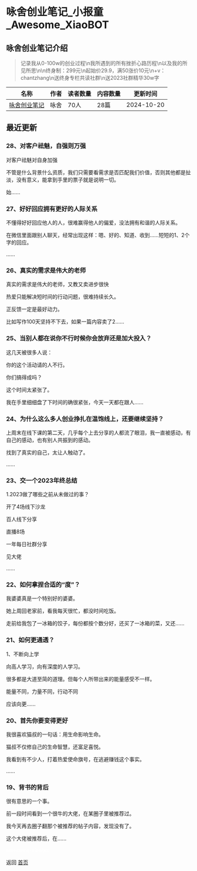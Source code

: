 # 咏舍创业笔记_小报童_Awesome_XiaoBOT

## 咏舍创业笔记介绍
> 记录我从0-100w的创业过程\n我所遇到的所有挫折心路历程\n以及我的所见所思\n\n终身制：299元\n起始价29.9，满50涨价10元\n+v：chantzhang\n送终身专栏共读社群\n送2023社群精华30w字  
  


|名称|作者|读者数量|内容数量|更新时间|
|---|---|---|---|---|
|[咏舍创业笔记](https://xiaobot.net/p/yongshechuangfu?refer=9c3f1c95-a052-465a-9902-f6d75080262a)|咏舍|70人|28篇|2024-10-20|

## 最近更新
### 28、对客户祛魅，自强则万强

对客户祛魅对自身加强

不管是什么背景什么资质，我们只需要看需求是否匹配我们价值，否则其他都是扯淡，没有意义，能拿到手里的票子就是说明一切。

始......

### 27、好好回应拥有更好的人际关系

不懂得好好回应他人的人，很难赢得他人的偏爱，没法拥有和谐的人际关系。

在微信里面跟别人聊天，经常出现这样：嗯、好的、知道、收到……短短的1、2个字的回应。

......

### 26、真实的需求是伟大的老师

真实的需求是伟大的老师，又教又卖进步很快

热爱只能解决短时间的行动问题，很难持续长久。

正反馈一定是最好动力。

比如写作100天坚持不下去，如果一篇内容卖了2......

### 25、当别人都在说你不行时候你会放弃还是加大投入？

这几天被很多人说：

你的这个活动请的人不行。

你们搞得成吗？

这个时间太紧张了。

我在手里细细盘了下时间的确很紧张，今天一天都在跟人......

### 24、为什么这么多人创业挣扎在温饱线上，还要继续坚持？

上周末在线下课的第二天，几乎每个上去分享的人都流了眼泪，我一直被感动，有自己的感动，也有别人共振到的感动。

找到了真实的自己，太让人触动了。

......

### 23、交一个2023年终总结

1.2023做了哪些之前从未做过的事？

开了4场线下沙龙

百人线下分享

直播8场

一年每日社群分享

见大佬

......

### 22、如何拿捏合适的“度”？

我婆婆真是一个特别好的婆婆。

她上周回老家前，看我每天很忙，都没时间吃饭。

走前给我包了一冰箱的饺子，每份都按个数分好，还买了一冰箱的菜，又还......

### 21、如何更通透？

1、不断向上学

向高人学习，向有深度的人学习。

很多都是大道至简的道理。但每个人所带出来的能量感受不一样。

能量不同，力量不同，行动不同

应该向更......

### 20、首先你要变得更好

我很喜欢猫叔的一句话：用生命影响生命。

猫叔不仅修自己的生命智慧，还富足喜悦。

我看到有不少人，打着热爱使命旗号，在逃避赚钱这个事实。

......

### 19、背书的背后

很有意思的一个事。

前一段时间看到一个很牛的大佬，在某圈子里被推荐过。

我今天再去圈子翻那个被推荐的帖子内容，发现没有了。

这个大佬被推荐后，在......


<a href="https://github.com/Reno9527/awesome-xiaobot" style="color: white; text-decoration: none;">awesome-xiaobot</a>

返回 [首页](../README.md)
